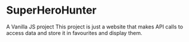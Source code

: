 # SuperHeroHunter
A Vanilla JS project
This project is just a website that makes API calls to access data and store it in favourites and display them.
